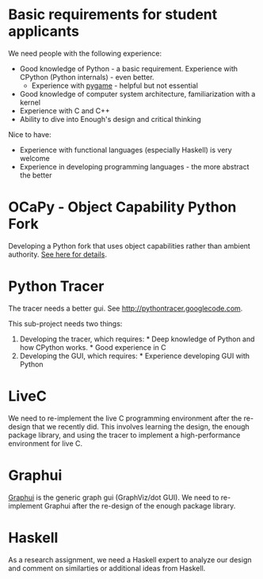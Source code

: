 # Basic requirements for student applicants #
We need people with the following experience:
  * Good knowledge of Python - a basic requirement. Experience with CPython (Python internals) - even better.
    * Experience with [pygame](http://www.pygame.org) - helpful but not essential
  * Good knowledge of computer system architecture, familiarization with a kernel
  * Experience with C and C++
  * Ability to dive into Enough's design and critical thinking

Nice to have:
  * Experience with functional languages (especially Haskell) is very welcome
  * Experience in developing programming languages - the more abstract the better

# OCaPy - Object Capability Python Fork #
Developing a Python fork that uses object capabilities rather than ambient authority. [See here for details](OCaPy.md).

# Python Tracer #
The tracer needs a better gui. See http://pythontracer.googlecode.com.

This sub-project needs two things:
  1. Developing the tracer, which requires:
    * Deep knowledge of Python and how CPython works.
    * Good experience in C
  1. Developing the GUI, which requires:
    * Experience developing GUI with Python

# LiveC #
We need to re-implement the live C programming environment after the re-design that we recently did. This involves learning the design, the enough package library, and using the tracer to implement a high-performance environment for live C.

# Graphui #
[Graphui](Graphui.md) is the generic graph gui (GraphViz/dot GUI). We need to re-implement Graphui after the re-design of the enough package library.


# Haskell #
As a research assignment, we need a Haskell expert to analyze our design and comment on similarties or additional ideas from Haskell.
